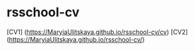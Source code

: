 # rsschool-cv 
[CV1] (https://MaryiaUlitskaya.github.io/rsschool-cv/cv)
[CV2] (https://MaryiaUlitskaya.github.io/rsschool-cv/)